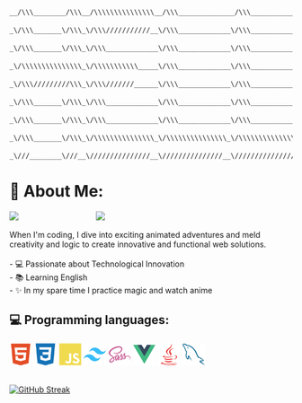 ```
__/\\\________/\\\__/\\\\\\\\\\\\\\\__/\\\______________/\\\___________________/\\\\\______        
 _\/\\\_______\/\\\_\/\\\///////////__\/\\\_____________\/\\\_________________/\\\///\\\____       
  _\/\\\_______\/\\\_\/\\\_____________\/\\\_____________\/\\\_______________/\\\/__\///\\\__      
   _\/\\\\\\\\\\\\\\\_\/\\\\\\\\\\\_____\/\\\_____________\/\\\______________/\\\______\//\\\_     
    _\/\\\/////////\\\_\/\\\///////______\/\\\_____________\/\\\_____________\/\\\_______\/\\\_    
     _\/\\\_______\/\\\_\/\\\_____________\/\\\_____________\/\\\_____________\//\\\______/\\\__   
      _\/\\\_______\/\\\_\/\\\_____________\/\\\_____________\/\\\______________\///\\\__/\\\____  
       _\/\\\_______\/\\\_\/\\\\\\\\\\\\\\\_\/\\\\\\\\\\\\\\\_\/\\\\\\\\\\\\\\\____\///\\\\\/_____ 
        _\///________\///__\///////////////__\///////////////__\///////////////_______\/////_______
```
# 💫 About Me:

<img align="right" width="350" src="https://media.giphy.com/media/112CeAWuyhQX1C/giphy.gif" />

<img src="https://readme-typing-svg.demolab.com?font=Fira+Code&weight=700&pause=1000&width=435&lines=I'm+christopher;Software+engineering+student;Open+source+magician;Web+developer" />
<p align="left">When I'm coding, I dive into exciting animated adventures and meld creativity and logic to create innovative and functional web solutions.
  <br>
  <br>- 💻 Passionate about Technological Innovation
  <br>- 📚 Learning English
  <br>- ✨ In my spare time I practice magic and watch anime</p>
  
## <p height="30">💻 Programming languages:</p>
<div align="left">
  <img src="https://github.com/devicons/devicon/blob/master/icons/html5/html5-plain.svg" title="HTML5" alt="HTML" width="40" height="40"/>
  <img src="https://github.com/devicons/devicon/blob/master/icons/css3/css3-plain.svg" title="CSS3" alt="CSS" width="40" height="40"/>
  <img src="https://github.com/devicons/devicon/blob/master/icons/javascript/javascript-plain.svg" title="JavaScript" alt="JavaScript" width="40" height="40"/>
  <img src="https://github.com/devicons/devicon/blob/master/icons/tailwindcss/tailwindcss-plain.svg" title="Tailwindcss" alt="Tailwind" width="40" height="40"/>
  <img src="https://github.com/devicons/devicon/blob/master/icons/sass/sass-original.svg" title="Sass" alt="Sass" width="40" height="40"/>
  <img src="https://github.com/devicons/devicon/blob/master/icons/vuejs/vuejs-original.svg" title="VueJs" alt="VueJs" width="40" height="40"/>
  <img src="https://github.com/devicons/devicon/blob/master/icons/java/java-plain.svg" title="VueJs" alt="Java" width="Java" height="40"/>
  <img src="https://github.com/devicons/devicon/blob/master/icons/mysql/mysql-original.svg" title="MySql" alt="MySql" width="Java" height="40"/>
</div><br>

[![GitHub Streak](https://streak-stats.demolab.com?user=ChristopherDevv&theme=tokyonight-duo&border_radius=5)](https://git.io/streak-stats)

